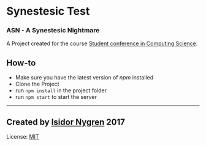 # Synestesic Test
### ASN - A Synestesic Nightmare
A Project created for the course [Student conference in Computing Science](https://www.umu.se/utbildning/kurser/student-conference-in-computing-science/).
## How-to
* Make sure you have the latest version of *npm* installed
* Clone the Project
* run `npm install` in the project folder
* run `npm start` to start the server
---
Created by [Isidor Nygren](karlisidornygren@gmail.com) 2017
---
License: [MIT](https://opensource.org/licenses/MIT)

